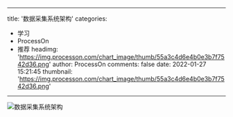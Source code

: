 
---
title: '数据采集系统架构'
categories: 
 - 学习
 - ProcessOn
 - 推荐
headimg: 'https://img.processon.com/chart_image/thumb/55a3c4d6e4b0e3b7f7542d36.png'
author: ProcessOn
comments: false
date: 2022-01-27 15:21:45
thumbnail: 'https://img.processon.com/chart_image/thumb/55a3c4d6e4b0e3b7f7542d36.png'
---

<div>   
<img class="thumb" alt="数据采集系统架构" src="https://img.processon.com/chart_image/thumb/55a3c4d6e4b0e3b7f7542d36.png" referrerpolicy="no-referrer">
<p></p>  
</div>
            